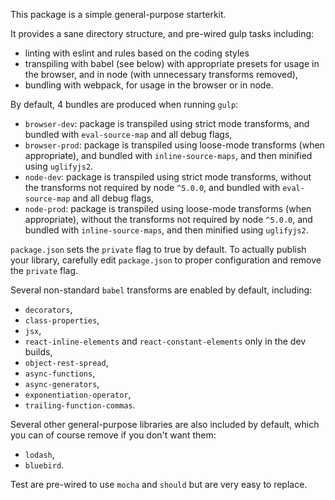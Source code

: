 This package is a simple general-purpose starterkit.

It provides a sane directory structure, and pre-wired gulp tasks including:
- linting with eslint and rules based on the coding styles
- transpiling with babel (see below) with appropriate presets for usage in the browser, and in node (with unnecessary transforms removed),
- bundling with webpack, for usage in the browser or in node.

By default, 4 bundles are produced when running `gulp`:

- `browser-dev`: package is transpiled using strict mode transforms, and bundled with `eval-source-map` and all debug flags,
- `browser-prod`: package is transpiled using loose-mode transforms (when appropriate), and bundled with `inline-source-maps`, and then minified using `uglifyjs2`.
- `node-dev`: package is transpiled using strict mode transforms, without the transforms not required by node `^5.0.0`, and bundled with `eval-source-map` and all debug flags,
- `node-prod`: package is transpiled using loose-mode transforms (when appropriate), without the transforms not required by node `^5.0.0`, and bundled with `inline-source-maps`, and then minified using `uglifyjs2`.

`package.json` sets the `private` flag to true by default. To actually publish your library, carefully edit `package.json`
to proper configuration and remove the `private` flag.

Several non-standard `babel` transforms are enabled by default, including:
- `decorators`,
- `class-properties`,
- `jsx`,
- `react-inline-elements` and `react-constant-elements` only in the dev builds,
- `object-rest-spread`,
- `async-functions`,
- `async-generators`,
- `exponentiation-operator`,
- `trailing-function-commas`.

Several other general-purpose libraries are also included by default, which you can of course remove if you don't want them:
- `lodash`,
- `bluebird`.

Test are pre-wired to use `mocha` and `should` but are very easy to replace.

